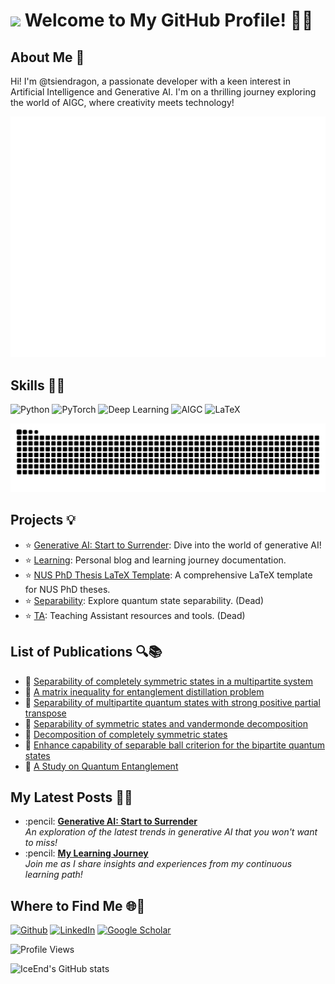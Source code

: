 # <img src="https://emojis.slackmojis.com/emojis/images/1531849430/4246/blob-sunglasses.gif?1531849430" width="30"/>  Welcome to My GitHub Profile! :wave::tada:

## About Me :robot:
Hi! I'm @tsiendragon, a passionate developer with a keen interest in Artificial Intelligence and Generative AI. I'm on a thrilling journey exploring the world of AIGC, where creativity meets technology!

![Metrics](/github-metrics.svg)

## Skills :rocket::sparkles:
<p>
  <img alt="Python" src="https://img.shields.io/badge/-Python-3776AB?style=flat-square&logo=python&logoColor=white" />
  <img alt="PyTorch" src="https://img.shields.io/badge/-PyTorch-EE4C2C?style=flat-square&logo=pytorch&logoColor=white" />
  <img alt="Deep Learning" src="https://img.shields.io/badge/-Deep%20Learning-FF6F00?style=flat-square&logo=deeplearning&logoColor=white" />
  <img alt="AIGC" src="https://img.shields.io/badge/-AIGC-FF4081?style=flat-square&logo=artificial-intelligence&logoColor=white" />
  <img alt="LaTeX" src="https://img.shields.io/badge/-LaTeX-008080?style=flat-square&logo=latex&logoColor=white" />
</p>

<picture>
  <source media="(prefers-color-scheme: dark)" srcset="https://raw.githubusercontent.com/tsiendragon/tsiendragon/output/github-contribution-grid-snake-dark.svg">
  <source media="(prefers-color-scheme: light)" srcset="https://raw.githubusercontent.com/tsiendragon/tsiendragon/output/github-contribution-grid-snake.svg">
  <img alt="github contribution grid snake animation" src="https://raw.githubusercontent.com/tsiendragon/tsiendragon/output/github-contribution-grid-snake.svg">
</picture>

## Projects :bulb:
- :star: [Generative AI: Start to Surrender](https://github.com/MAD-SG/generative-ai-start-to-surrender): Dive into the world of generative AI!
- :star: [Learning](https://github.com/tsiendragon/learning): Personal blog and learning journey documentation.
- :star: [NUS PhD Thesis LaTeX Template](https://github.com/tsiendragon/NUS-PhD-Thesis-LaTeX-Template): A comprehensive LaTeX template for NUS PhD theses.
- :star: [Separability](https://github.com/tsiendragon/Separability): Explore quantum state separability. (Dead)
- :star: [TA](https://github.com/tsiendragon/TA): Teaching Assistant resources and tools. (Dead)

## List of Publications :mag::books:
- :book: [Separability of completely symmetric states in a multipartite system](https://scholar.google.com/citations?view_op=view_citation&hl=zh-CN&oe=GB&user=krc-mOgAAAAJ&citation_for_view=krc-mOgAAAAJ:zYLM7Y9cAGgC)
- :book: [A matrix inequality for entanglement distillation problem](https://scholar.google.com/citations?view_op=view_citation&hl=zh-CN&oe=GB&user=krc-mOgAAAAJ&citation_for_view=krc-mOgAAAAJ:d1gkVwhDpl0C)
- :book: [Separability of multipartite quantum states with strong positive partial transpose](https://scholar.google.com/citations?view_op=view_citation&hl=zh-CN&oe=GB&user=krc-mOgAAAAJ&citation_for_view=krc-mOgAAAAJ:UeHWp8X0CEIC)
- :book: [Separability of symmetric states and vandermonde decomposition](https://scholar.google.com/citations?view_op=view_citation&hl=zh-CN&oe=GB&user=krc-mOgAAAAJ&citation_for_view=krc-mOgAAAAJ:2osOgNQ5qMEC)
- :book: [Decomposition of completely symmetric states](https://scholar.google.com/citations?view_op=view_citation&hl=zh-CN&oe=GB&user=krc-mOgAAAAJ&citation_for_view=krc-mOgAAAAJ:9yKSN-GCB0IC)
- :book: [Enhance capability of separable ball criterion for the bipartite quantum states](https://scholar.google.com/citations?view_op=view_citation&hl=zh-CN&oe=GB&user=krc-mOgAAAAJ&citation_for_view=krc-mOgAAAAJ:Tyk-4Ss8FVUC)
- :book: [A Study on Quantum Entanglement](https://scholar.google.com/citations?view_op=view_citation&hl=zh-CN&oe=GB&user=krc-mOgAAAAJ&citation_for_view=krc-mOgAAAAJ:qjMakFHDy7sC)

## My Latest Posts :mega::newspaper:
<ul>
  <li>:pencil: <a href="https://mad-sg.github.io/generative-ai-start-to-surrender/"><b>Generative AI: Start to Surrender</b></a><br/><i>An exploration of the latest trends in generative AI that you won't want to miss!</i></li>
  <li>:pencil: <a href="https://tsiendragon.github.io/learning/index.html"><b>My Learning Journey</b></a><br/><i>Join me as I share insights and experiences from my continuous learning path!</i></li>
</ul>

## Where to Find Me :globe_with_meridians::handshake:
<p>
  <a href="https://github.com/tsiendragon" target="_blank"><img alt="Github" src="https://img.shields.io/badge/GitHub-tsiendragon-%2312100E.svg?&style=for-the-badge&logo=Github&logoColor=white" /></a>
  <a href="https://www.linkedin.com/in/lilong-qian-a1475818b/" target="_blank"><img alt="LinkedIn" src="https://img.shields.io/badge/linkedin-%230077B5.svg?&style=for-the-badge&logo=linkedin&logoColor=white" /></a>
  <a href="https://scholar.google.com/citations?hl=zh-CN&user=krc-mOgAAAAJ" target="_blank"><img alt="Google Scholar" src="https://img.shields.io/badge/Google%20Scholar-4285F4?style=for-the-badge&logo=google-scholar&logoColor=white" /></a>
</p>

![Profile Views](https://komarev.com/ghpvc/?username=tsiendragon&color=blue)

![IceEnd's GitHub stats](https://github-immortality.vercel.app/api?username=tsiendragon)
